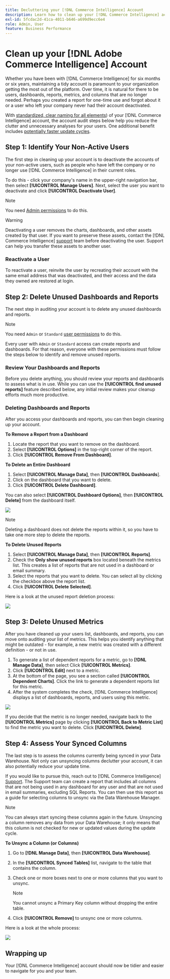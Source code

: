 ```yaml
---
title: Decluttering your [!DNL Commerce Intelligence] Account
description: Learn how to clean up your [!DNL Commerce Intelligence] account.
exl-id: 5fcdac2d-41ca-4011-b646-a699d9ecc6e4
role: Admin, User
feature: Business Performance
---
```

# Clean up your [!DNL Adobe Commerce Intelligence] Account

Whether you have been with [!DNL Commerce Intelligence] for six months or six years, maintaining a tidy account is paramount to your organization getting the most out of the platform. Over time, it is natural for there to be users, dashboards, reports, metrics, and columns that are no longer needed. Perhaps you created a report for one-time use and forgot about it or a user who left your company never had their account deactivated.

With [standardized, clear naming for all elements](../best-practices/naming-elements.md)) of your [!DNL Commerce Intelligence] account, the account audit steps below help you reduce the clutter and unnecessary analyses for your users. One additional benefit includes [potentially faster update cycles](../best-practices/reduce-update-cycle-time.md).

## Step 1: Identify Your Non-Active Users

The first step in cleaning up your account is to deactivate the accounts of your non-active users, such as people who have left the company or no longer use [!DNL Commerce Intelligence] in their current roles.

To do this - click your company's name in the upper-right navigation bar, then select **[!UICONTROL Manage Users]**. Next, select the user you want to deactivate and click **[!UICONTROL Deactivate User]**. 

>[!NOTE]
>
>You need [Admin permissions](../administrator/user-management/user-management.md) to do this.

>[!WARNING]
>
>Deactivating a user removes the charts, dashboards, and other assets created by that user. If you want to preserve these assets, contact the [!DNL Commerce Intelligence] [support](../guide-overview.md#Submitting-a-Support-Ticket) team before deactivating the user. Support can help you transfer these assets to another user.

### Reactivate a User

To reactivate a user, reinvite the user by recreating their account with the same email address that was deactivated, and their access and the data they owned are restored at login.

## Step 2: Delete Unused Dashboards and Reports

The next step in auditing your account is to delete any unused dashboards and reports. 

>[!NOTE]
>
>You need `Admin` or `Standard` [user permissions](../administrator/user-management/user-management.md) to do this.

Every user with `Admin` or `Standard` access can create reports and dashboards. For that reason, everyone with these permissions must follow the steps below to identify and remove unused reports.

### Review Your Dashboards and Reports

Before you delete anything, you should review your reports and dashboards to assess what is in use. While you can use the **[!UICONTROL find unused reports]** feature described below, any initial review makes your cleanup efforts much more productive.

### Deleting Dashboards and Reports

After you access your dashboards and reports, you can then begin cleaning up your account.

**To Remove a Report from a Dashboard**

1. Locate the report that you want to remove on the dashboard.
1. Select **[!UICONTROL Options]** in the top-right corner of the report.
1. Click **[!UICONTROL Remove From Dashboard]**.

**To Delete an Entire Dashboard**

1. Select **[!UICONTROL Manage Data]**, then **[!UICONTROL Dashboards**].
1. Click on the dashboard that you want to delete.
1. Click **[!UICONTROL Delete Dashboard]**.

You can also select **[!UICONTROL Dashboard Options]**, then **[!UICONTROL Delete]** from the dashboard itself.

![](../../mbi/assets/Delete_from_dashboard.png)

>[!NOTE]
>
>Deleting a dashboard does not delete the reports within it, so you have to take one more step to delete the reports.

**To Delete Unused Reports**

1. Select **[!UICONTROL Manage Data]**, then **[!UICONTROL Reports]**.
1. Check the **Only show unused reports** box located beneath the metrics list. This creates a list of reports that are not used in a dashboard or email summary.
1. Select the reports that you want to delete. You can select all by clicking the checkbox above the report list.
1. Click **[!UICONTROL Delete Selected]**.

Here is a look at the unused report deletion process:

![](../../mbi/assets/unused_reports.png)

## Step 3: Delete Unused Metrics

After you have cleaned up your users list, dashboards, and reports, you can move onto auditing your list of metrics. This helps you identify anything that might be outdated - for example, a new metric was created with a different definition - or not in use.

1. To generate a list of dependent reports for a metric, go to **[!DNL Manage Data]**, then select Click **[!UICONTROL Metrics]**.
1. Click **[!UICONTROL Edit]** next to a metric.
1. At the bottom of the page, you see a section called **[!UICONTROL Dependent Charts]**. Click the link to generate a dependent reports list for this metric.
1. After the system completes the check, [!DNL Commerce Intelligence] displays a list of dashboards, reports, and users using this metric.

![](../../mbi/assets/report_dependecies.png)

If you decide that the metric is no longer needed, navigate back to the **[!UICONTROL Metrics]** page by clicking **[!UICONTROL Back to Metric List]** to find the metric you want to delete. Click **[!UICONTROL Delete]**.

## Step 4: Assess Your Synced Columns

The last step is to assess the columns currently being synced in your Data Warehouse. Not only can unsyncing columns declutter your account, it can also potentially reduce your update time.

If you would like to pursue this, reach out to [!DNL Commerce Intelligence] [Support](../guide-overview.md#Submitting-a-Support-Ticket). The Support team can create a report that includes all columns that are not being used in any dashboard for any user and that are not used in email summaries, excluding SQL Reports. You can then use this report as a guide for selecting columns to unsync via the Data Warehouse Manager.

>[!NOTE]
>
>You can always start syncing these columns again in the future. Unsyncing a column removes any data from your Data Warehouse; it only means that this column is not checked for new or updated values during the update cycle.

**To Unsync a Column (or Columns)**

1. Go to **[!DNL Manage Data]**, then **[!UICONTROL Data Warehouse]**.
1. In the **[!UICONTROL Synced Tables]** list, navigate to the table that contains the column.
1. Check one or more boxes next to one or more columns that you want to unsync. 
   >[!NOTE]
   >
   >You cannot unsync a Primary Key column without dropping the entire table.

1. Click **[!UICONTROL Remove]** to unsync one or more columns.

Here is a look at the whole process:

![](../../mbi/assets/drop_column.png)

## Wrapping up

Your [!DNL Commerce Intelligence] account should now be tidier and easier to navigate for you and your team.
